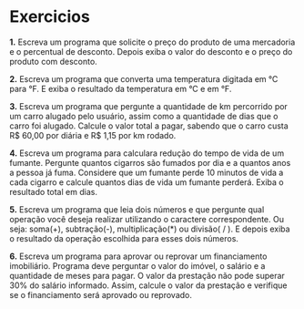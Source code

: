 # Exercicios

**1.** Escreva um programa que solicite o preço do produto de uma mercadoria e o percentual de desconto. Depois exiba o valor do desconto e o preço do produto com desconto.

**2.** Escreva um programa que converta uma temperatura digitada em °C para °F. E exiba o resultado da temperatura em °C e em °F.

**3.** Escreva um programa que pergunte a quantidade de km percorrido por um carro alugado pelo usuário, assim como a quantidade de dias que o carro foi alugado. Calcule o valor total a pagar, sabendo que o carro custa R$ 60,00 por diária e R$ 1,15 por km rodado.

**4.** Escreva um programa para calculara redução do tempo de vida de um fumante. Pergunte quantos cigarros são fumados por dia e a quantos anos a pessoa já fuma. Considere que um fumante perde 10 minutos de vida a cada cigarro e calcule quantos dias de vida um fumante perderá. Exiba o resultado total em dias.

**5.** Escreva um programa que leia dois números e que pergunte qual operação você deseja realizar utilizando o caractere correspondente. Ou seja: soma(+), subtração(-), multiplicação(*) ou divisão( / ). E depois exiba o resultado da operação escolhida para esses dois números.

**6.** Escreva um programa para aprovar ou reprovar um financiamento imobiliário. Programa deve perguntar o valor do imóvel, o salário e a quantidade de meses para pagar. O valor da prestação não pode superar 30% do salário informado. Assim, calcule o valor da prestação e verifique se o financiamento será aprovado ou reprovado.
